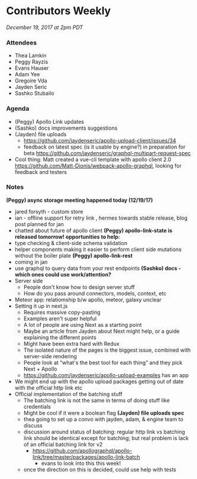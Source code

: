 # Contributors Weekly

*December 19, 2017 at 2pm PDT*

### Attendees

- Thea Lamkin
- Peggy Rayzis
- Evans Hauser
- Adam Yee
- Gregoire Vda
- Jayden Seric
- Sashko Stubailo

### Agenda
- (Peggy) Apollo Link updates
- (Sashko) docs improvements suggestions
- (Jayden) file uploads
  - https://github.com/jaydenseric/apollo-upload-client/issues/34
  - feedback on latest spec (is it usable by engine?) in preparation for beta https://github.com/jaydenseric/graphql-multipart-request-spec
- Cool thing: Matt created a vue-cli template with apollo client 2.0 https://github.com/Matt-Dionis/webpack-apollo-graphql, looking for feedback and testers

### Notes
**(Peggy) async storage meeting happened today (12/19/17)**
- jared forsyth - custom store
- ian - offline support for retry link , hermes towards stable release, blog post planned for jan
- chatted about future of apollo client 
**(Peggy) apollo-link-state is released tomorrow! opportunities to help:**
- type checking & client-side schema validation
- helper components making it easier to perform client side mutations without the boiler plate
**(Peggy) apollo-link-rest**
- coming in jan
- use graphql to query data from your rest endpoints
**(Sashko) docs - which ones could use work/attention?**
- Server side
  - People don't know how to design server stuff
  - How do you pass around connectors, models, context, etc
- Meteor app: relatiomship b/w apollo, meteor, galaxy unclear
- Setting it up in next.js
  - Requires massive copy-pasting
  - Examples aren't super helpful
  - A lot of people are using Next as a starting point
  - Maybe an article from Jayden about Next might help, or a guide explaining the different points
  - Might have been extra hard with Redux
  - The isolated nature of the pages is the biggest issue, combined with server-side rendering
  - People look at “what's the best tool for each thing” and they pick Next + Apollo
  - https://github.com/jaydenseric/apollo-upload-examples has an app
- We might end up with the apollo upload packages getting out of date with the official http link etc
- Official implementation of the batching stuff
  - The batching link is not the same in terms of doing stuff like credentials
  - Might be cool if it were a boolean flag
**(Jayden) file uploads spec**
  - thea going to set up a convo with jayden, adam, & engine team to discuss 
  - discussion around status of batching: regular http link vs batching link should be identical except for batching; but real problem is lack of an official batching link for v2
    - https://github.com/apollographql/apollo-link/tree/master/packages/apollo-link-batch
		- evans to look into this this week!
  - once the direction on this is decided, could use help with tests
